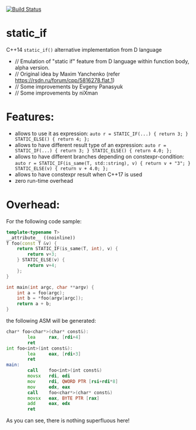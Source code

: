 [![Build Status](https://travis-ci.org/niXman/static_if.svg?branch=master)](https://travis-ci.org/niXman/static_if)

static_if
=========

C++14 `static_if()` alternative implementation from D language

- // Emulation of "static if" feature from D language within function body, alpha version.
- // Original idea by Maxim Yanchenko (refer https://rsdn.ru/forum/cpp/5816278.flat.1)
- // Some improvements by Evgeny Panasyuk
- // Some improvements by niXman


Features:
=========
- allows to use it as expression: `auto r = STATIC_IF(...) { return 3; } STATIC_ELSE() { return 4; };`
- allows to have different result type of an expression: `auto r = STATIC_IF(...) { return 3; } STATIC_ELSE() { return 4.0; };`
- allows to have different branches depending on constexpr-condition: `auto r = STATIC_IF(is_same(T, std::string), v) { return v + "3"; } STATIC_ELSE(v) { return v + 4.0; };`
- allows to have constexpr result when C++17 is used
- zero run-time overhead

Overhead:
=========
For the following code sample:
```cpp
template<typename T>
__attribute__ ((noinline))
T foo(const T &v) {
    return STATIC_IF(is_same(T, int), v) {
        return v+3;
    } STATIC_ELSE(v) {
        return v+4;
    };
}

int main(int argc, char **argv) {
    int a = foo(argc);
    int b = *foo(argv[argc]);
    return a + b;
}
```
the following ASM will be generated:
```asm
char* foo<char*>(char* const&):
        lea     rax, [rdi+4]
        ret
int foo<int>(int const&):
        lea     eax, [rdi+3]
        ret
main:
        call    foo<int>(int const&)
        movsx   rdi, edi
        mov     rdi, QWORD PTR [rsi+rdi*8]
        mov     edx, eax
        call    foo<char*>(char* const&)
        movsx   eax, BYTE PTR [rax]
        add     eax, edx
        ret
```
As you can see, there is nothing superfluous here!
